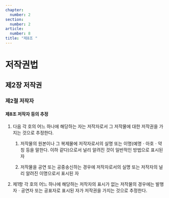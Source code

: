 ```yaml
---
chapter:
  number: 2
section:
  number: 2
article:
  number: 8
title: "제8조 "
---
```

# 저작권법

## 제2장 저작권

### 제2절 저작자

#### 제8조 저작자 등의 추정

1. 다음 각 호의 어느 하나에 해당하는 자는 저작자로서 그 저작물에 대한 저작권을 가지는 것으로 추정한다.

    1. 저작물의 원본이나 그 복제물에 저작자로서의 실명 또는 이명(예명ㆍ아호ㆍ약칭 등을 말한다. 이하 같다)으로서 널리 알려진 것이 일반적인 방법으로 표시된 자

    2. 저작물을 공연 또는 공중송신하는 경우에 저작자로서의 실명 또는 저작자의 널리 알려진 이명으로서 표시된 자

2. 제1항 각 호의 어느 하나에 해당하는 저작자의 표시가 없는 저작물의 경우에는 발행자ㆍ공연자 또는 공표자로 표시된 자가 저작권을 가지는 것으로 추정한다.
